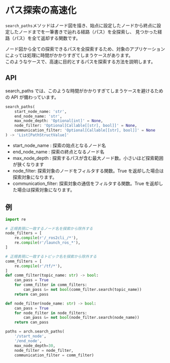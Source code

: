# パス探索の高速化

`search_paths`メソッドはノード図を描き、始点に設定したノードから終点に設定したノードまでを一筆書きで辿れる経路（パス）を全探索し、
見つかった経路（パス）を全て返却する関数です。

ノード図から全ての探索できるパスを全探索するため、対象のアプリケーションによっては処理に時間がかかりすぎてしまうケースがあります。  
このようなケースで、高速に目的とするパスを探索する方法を説明します。

## API

search_paths では、このような時間がかかりすぎてしまうケースを避けるための API が備わっています。

```python
search_paths(
    start_node_name: 'str',
    end_node_name: 'str',
    max_node_depth: 'Optional[int]' = None,
    node_filter: 'Optional[Callable[[str], bool]]' = None,
    communication_filter: 'Optional[Callable[[str], bool]]' = None
) -> 'List[PathStructValue]'
```

- start_node_name : 探索の始点となるノード名
- end_node_name : 探索の終点となるノード名
- max_node_depth : 探索するパスが含む最大ノード数。小さいほど探索範囲が狭くなります
- node_filter: 探索対象のノードをフィルタする関数。True を返却した場合は探索対象になります。
- communication_filter: 探索対象の通信をフィルタする関数。True を返却した場合は探索対象になります。

## 例

```python
import re

# 正規表現に一致するノード名を探索から除外する
node_filters = [
    re.compile(r'/_ros2cli_/*'),
    re.compile(r'/launch_ros_*'),
]

# 正規表現に一致するトピック名を探索から除外する
comm_filters = [
    re.compile(r'/tf/*'),
]
def comm_filter(topic_name: str) -> bool:
    can_pass = True
    for comm_filter in comm_filters:
        can_pass &= not bool(comm_filter.search(topic_name))
    return can_pass

def node_filter(node_name: str) -> bool:
    can_pass = True
    for node_filter in node_filters:
        can_pass &= not bool(node_filter.search(node_name))
    return can_pass

paths = arch.search_paths(
    '/start_node',
    '/end_node',
    max_node_depth=30,
    node_filter = node_filter,
    communication_filter = comm_filter)
```
